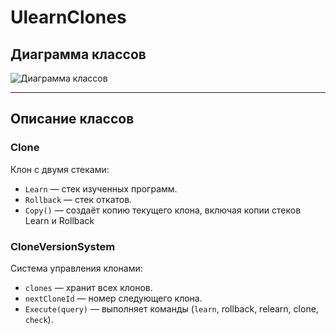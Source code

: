# UlearnClones

## Диаграмма классов
![Диаграмма классов]([https://www.mermaidchart.com/app/projects/6ccb976d-2170-4695-80ad-c7016a1a6312/diagrams/87e96f4c-6ec9-41c1-a2bb-79fd15f9415b/version/v0.1/edit](https://www.mermaidchart.com/raw/87e96f4c-6ec9-41c1-a2bb-79fd15f9415b?theme=light&version=v0.1&format=svg))

---

## Описание классов

### Clone
Клон с двумя стеками:
- `Learn` — стек изученных программ.
- `Rollback` — стек откатов.
- `Copy()` — создаёт копию текущего клона, включая копии стеков Learn и Rollback

### CloneVersionSystem
Система управления клонами:
- `clones` — хранит всех клонов.
- `nextCloneId` — номер следующего клона.
- `Execute(query)` — выполняет команды (`learn`, rollback, relearn, clone, `check`).
